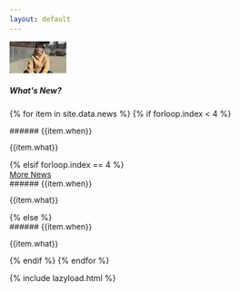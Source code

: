 ```yaml
---
layout: default
---
```


<img alt="Shinwoo Kim" src="./assets/img/hero-bg_small.webp" data-echo="./assets/img/hero-bg.webp" class="figure-img img-fluid rounded" loading="lazy" >

##### What's New?
{% for item in site.data.news %}
{% if forloop.index < 4 %}
<div class="row font-85">
  <div class="col-2" markdown="1">
###### {{item.when}}
  </div>
  <div class="col-10">
    <p markdown="1">{{item.what}}</p>
  </div>
</div>
{% elsif forloop.index == 4 %}
<div class="text-center">
 <a id="news-btn" data-bs-toggle="collapse" href="#news-content" role="button" aria-expanded="false" aria-controls="news-content" style="font-size: 0.85rem;" onclick="document.getElementById('news-btn').style.display = 'none';">
    More News
  </a>
</div>
<div class="collapse">
  <div class="row font-85">
  <div class="col-2" markdown="1">
###### {{item.when}}
  </div>
    <div class="col-10">
      <p markdown="1">{{item.what}}</p>
    </div>
  </div>
</div>
<div class="collapse" id="news-content">
{% else %}
  <div class="row font-85">
     <div class="col-2" markdown="1">
###### {{item.when}}
  </div>
    <div class="col-10">
      <p markdown="1">{{item.what}}</p>
    </div>
  </div>
{% endif %}
{% endfor %}
</div>

<style>
h6{font-size: 0.85rem; font-weight: bold;}
.font-85{font-size: 0.85rem;}
</style>

{% include lazyload.html %}

